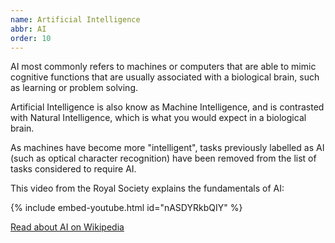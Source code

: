 ```yaml
---
name: Artificial Intelligence
abbr: AI
order: 10
---
```


AI most commonly refers to machines or computers that are able to mimic cognitive functions that are usually associated with a biological brain, such as learning or problem solving.

<!--more-->

Artificial Intelligence is also know as Machine Intelligence, and is contrasted with Natural Intelligence, which is what you would expect in a biological brain.

As machines have become more "intelligent", tasks previously labelled as AI (such as optical character recognition) have been removed from the list of tasks considered to require AI.

This video from the Royal Society explains the fundamentals of AI:

{% include embed-youtube.html id="nASDYRkbQIY" %}

<a class="btn btn-dark mt-4" href="https://en.wikipedia.org/wiki/Artificial_intelligence">Read about AI on Wikipedia</a>